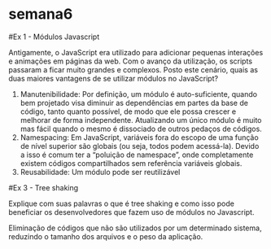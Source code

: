 # semana6
#Ex 1 - Módulos Javascript

Antigamente, o JavaScript era utilizado para adicionar pequenas interações e animações em páginas da web. Com o avanço da utilização, os scripts passaram a ficar muito grandes e complexos.
Posto este cenário, quais as duas maiores vantagens de se utilizar módulos no JavaScript?

1) Manutenibilidade: Por definição, um módulo é auto-suficiente, quando bem projetado visa diminuir as dependências em partes da base de código, tanto quanto possível, de modo que ele possa crescer e melhorar de forma independente. Atualizando um único módulo é muito mas fácil quando o mesmo é dissociado de outros pedaços de códigos.
2) Namespacing: Em JavaScript, variáveis fora do escopo de uma função de nível superior são globais (ou seja, todos podem acessá-la). Devido a isso é comum ter a “poluição de namespace”, onde completamente existem códigos compartilhados sem referência variáveis globais.
3) Reusabilidade: Um módulo pode ser reutilizável

#Ex 3 - Tree shaking

Explique com suas palavras o que é tree shaking e como isso pode beneficiar os desenvolvedores que fazem uso de módulos no Javascript.

Eliminação de códigos que não são utilizados por um determinado sistema, reduzindo o tamanho dos arquivos e o peso da aplicação.
